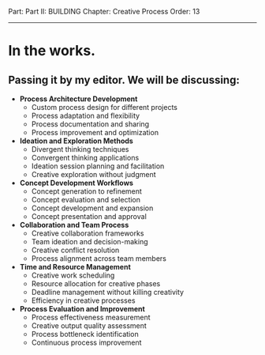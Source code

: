 Part: Part II: BUILDING
Chapter: Creative Process
Order: 13

---

# In the works.

## Passing it by my editor. We will be discussing:

- **Process Architecture Development**
  - Custom process design for different projects
  - Process adaptation and flexibility
  - Process documentation and sharing
  - Process improvement and optimization
- **Ideation and Exploration Methods**
  - Divergent thinking techniques
  - Convergent thinking applications
  - Ideation session planning and facilitation
  - Creative exploration without judgment
- **Concept Development Workflows**
  - Concept generation to refinement
  - Concept evaluation and selection
  - Concept development and expansion
  - Concept presentation and approval
- **Collaboration and Team Process**
  - Creative collaboration frameworks
  - Team ideation and decision-making
  - Creative conflict resolution
  - Process alignment across team members
- **Time and Resource Management**
  - Creative work scheduling
  - Resource allocation for creative phases
  - Deadline management without killing creativity
  - Efficiency in creative processes
- **Process Evaluation and Improvement**
  - Process effectiveness measurement
  - Creative output quality assessment
  - Process bottleneck identification
  - Continuous process improvement

<div style="height: 120px;"></div>
